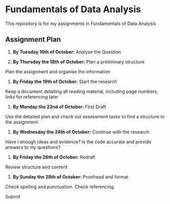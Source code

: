 # **Fundamentals of Data Analysis**

This repository is for my assignments in Fundamentals of Data Analysis

   ## Assignment Plan

   1. **By Tuesday 16th of October:** Analyse the Question


   1. **By Thursday the 18th of October:** Plan a preliminary structure
   
   Plan the assignment and organise the information
    

   1. **By Friday the 19th of October:** Start the research
   
   Keep a document detailing all reading material, including page numbers, links for referencing later


   1. **By Monday the 22nd of October:** First Draft
   
   Use the detailed plan and check out assessment tasks to find a structure to the assignment
   
   
   1. **By Wednesday the 24th of October:** Continue with the research
   
   Have I enough ideas and evidence? Is the code accurate and provide answers to my questions?
   
   
   1. **By Friday the 26th of October:** Redraft
   
   Review structure and content
   
   
   1. **By Sunday the 28th of October:** Proofread and format
   
   Check spelling and punctuation. Check referencing.
   
   Submit

